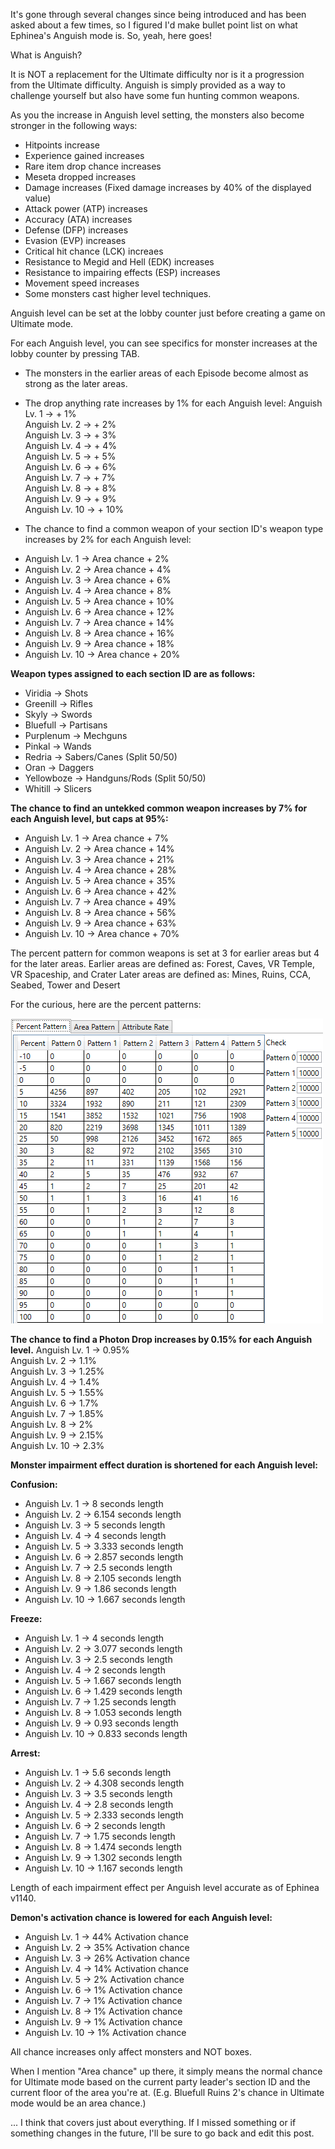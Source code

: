 It's gone through several changes since being introduced and has been asked about a few times, so I figured I'd make bullet point list on what Ephinea's Anguish mode is. So, yeah, here goes!

What is Anguish?

 It is NOT a replacement for the Ultimate difficulty nor is it a progression from the Ultimate difficulty.
Anguish is simply provided as a way to challenge yourself but also have some fun hunting common weapons.

 As you the increase in Anguish level setting, the monsters also become stronger in the following ways:

* Hitpoints increase  
* Experience gained increases  
* Rare item drop chance increases  
* Meseta dropped increases  
* Damage increases (Fixed damage increases by 40% of the displayed value)  
* Attack power (ATP) increases  
* Accuracy (ATA) increases  
* Defense (DFP) increases  
* Evasion (EVP) increases  
* Critical hit chance (LCK) increaes  
* Resistance to Megid and Hell (EDK) increases  
* Resistance to impairing effects (ESP) increases  
* Movement speed increases  
* Some monsters cast higher level techniques.  

Anguish level can be set at the lobby counter just before creating a game on Ultimate mode.

For each Anguish level, you can see specifics for monster increases at the lobby counter by pressing TAB.

- The monsters in the earlier areas of each Episode become almost as strong as the later areas.

- The drop anything rate increases by 1% for each Anguish level:
Anguish Lv. 1 -> + 1%  
Anguish Lv. 2 -> + 2%  
Anguish Lv. 3 -> + 3%  
Anguish Lv. 4 -> + 4%  
Anguish Lv. 5 -> + 5%  
Anguish Lv. 6 -> + 6%  
Anguish Lv. 7 -> + 7%  
Anguish Lv. 8 -> + 8%  
Anguish Lv. 9 -> + 9%  
Anguish Lv. 10 -> + 10%  

- The chance to find a common weapon of your section ID's weapon type 
increases by 2% for each Anguish level:

* Anguish Lv. 1 -> Area chance + 2%  
* Anguish Lv. 2 -> Area chance + 4%  
* Anguish Lv. 3 -> Area chance + 6%  
* Anguish Lv. 4 -> Area chance + 8%  
* Anguish Lv. 5 -> Area chance + 10%  
* Anguish Lv. 6 -> Area chance + 12%  
* Anguish Lv. 7 -> Area chance + 14%  
* Anguish Lv. 8 -> Area chance + 16%  
* Anguish Lv. 9 -> Area chance + 18%  
* Anguish Lv. 10 -> Area chance + 20%  

**Weapon types assigned to each section ID are as follows:**

* Viridia -> Shots  
* Greenill -> Rifles  
* Skyly -> Swords  
* Bluefull -> Partisans  
* Purplenum -> Mechguns  
* Pinkal -> Wands  
* Redria -> Sabers/Canes (Split 50/50)  
* Oran -> Daggers  
* Yellowboze -> Handguns/Rods (Split 50/50)  
* Whitill -> Slicers  

**The chance to find an untekked common weapon increases by 7% for each Anguish level, but caps at 95%:**

* Anguish Lv. 1 -> Area chance + 7%  
* Anguish Lv. 2 -> Area chance + 14%  
* Anguish Lv. 3 -> Area chance + 21%  
* Anguish Lv. 4 -> Area chance + 28%  
* Anguish Lv. 5 -> Area chance + 35%  
* Anguish Lv. 6 -> Area chance + 42%  
* Anguish Lv. 7 -> Area chance + 49%  
* Anguish Lv. 8 -> Area chance + 56%  
* Anguish Lv. 9 -> Area chance + 63%  
* Anguish Lv. 10 -> Area chance + 70%  

The percent pattern for common weapons is set at 3 for earlier areas but 4 for the later areas.
Earlier areas are defined as: Forest, Caves, VR Temple, VR Spaceship, and Crater
Later areas are defined as: Mines, Ruins, CCA, Seabed, Tower and Desert

For the curious, here are the percent patterns:

![compat](./static/img/percent_patterns.jpg)

**The chance to find a Photon Drop increases by 0.15% for each Anguish level.**
Anguish Lv. 1 -> 0.95%  
Anguish Lv. 2 -> 1.1%  
Anguish Lv. 3 -> 1.25%  
Anguish Lv. 4 -> 1.4%  
Anguish Lv. 5 -> 1.55%  
Anguish Lv. 6 -> 1.7%  
Anguish Lv. 7 -> 1.85%  
Anguish Lv. 8 -> 2%  
Anguish Lv. 9 -> 2.15%  
Anguish Lv. 10 -> 2.3%  

**Monster impairment effect duration is shortened for each Anguish level:**

**Confusion:**

* Anguish Lv. 1 -> 8 seconds length  
* Anguish Lv. 2 -> 6.154 seconds length  
* Anguish Lv. 3 -> 5 seconds length  
* Anguish Lv. 4 -> 4 seconds length  
* Anguish Lv. 5 -> 3.333 seconds length  
* Anguish Lv. 6 -> 2.857 seconds length  
* Anguish Lv. 7 -> 2.5 seconds length  
* Anguish Lv. 8 -> 2.105 seconds length  
* Anguish Lv. 9 -> 1.86 seconds length  
* Anguish Lv. 10 -> 1.667 seconds length  

**Freeze:**

* Anguish Lv. 1 -> 4 seconds length  
* Anguish Lv. 2 -> 3.077 seconds length  
* Anguish Lv. 3 -> 2.5 seconds length  
* Anguish Lv. 4 -> 2 seconds length  
* Anguish Lv. 5 -> 1.667 seconds length  
* Anguish Lv. 6 -> 1.429 seconds length
* Anguish Lv. 7 -> 1.25 seconds length  
* Anguish Lv. 8 -> 1.053 seconds length  
* Anguish Lv. 9 -> 0.93 seconds length  
* Anguish Lv. 10 -> 0.833 seconds length  

**Arrest:**

* Anguish Lv. 1 -> 5.6 seconds length  
* Anguish Lv. 2 -> 4.308 seconds length  
* Anguish Lv. 3 -> 3.5 seconds length  
* Anguish Lv. 4 -> 2.8 seconds length  
* Anguish Lv. 5 -> 2.333 seconds length  
* Anguish Lv. 6 -> 2 seconds length  
* Anguish Lv. 7 -> 1.75 seconds length  
* Anguish Lv. 8 -> 1.474 seconds length  
* Anguish Lv. 9 -> 1.302 seconds length  
* Anguish Lv. 10 -> 1.167 seconds length  

Length of each impairment effect per Anguish level accurate as of Ephinea v1140.


**Demon's activation chance is lowered for each Anguish level:**

* Anguish Lv. 1 -> 44% Activation chance  
* Anguish Lv. 2 -> 35% Activation chance  
* Anguish Lv. 3 -> 26% Activation chance  
* Anguish Lv. 4 -> 14% Activation chance  
* Anguish Lv. 5 -> 2% Activation chance  
* Anguish Lv. 6 -> 1% Activation chance  
* Anguish Lv. 7 -> 1% Activation chance  
* Anguish Lv. 8 -> 1% Activation chance  
* Anguish Lv. 9 -> 1% Activation chance  
* Anguish Lv. 10 -> 1% Activation chance  

All chance increases only affect monsters and NOT boxes.

When I mention "Area chance" up there, it simply means the normal chance for Ultimate mode 
based on the current party leader's section ID and the current floor of the area 
you're at. (E.g. Bluefull Ruins 2's chance in Ultimate mode would be an area chance.)

... I think that covers just about everything. If I missed something or 
if something changes in the future, I'll be sure to go back and 
edit this post.